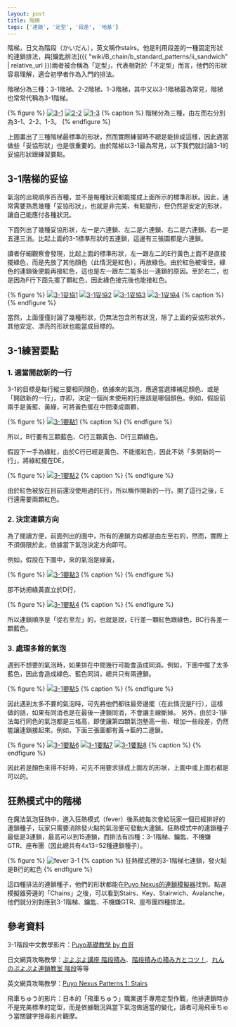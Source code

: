 ```yaml
---
layout: post
title: 階梯
tags: ['連鎖', '定型', '段差', '地基']
---
```


階梯，日文為階段（かいだん），英文稱作stairs。他是利用段差的一種固定形狀的連鎖排法，與[鑰匙排法]({{ "wiki/B_chain/b_standard_patterns/ii_sandwich" | relative_url }})兩者被合稱為「定型」，代表相對於「不定型」而言，他們的形狀容易理解，適合初學者作為入門的排法。

階梯分為三種：3-1階梯、2-2階梯、1-3階梯，其中又以3-1階梯最為常見，階梯也常常代稱為3-1階梯。

{% figure %}
  [![3-1](https://i.imgur.com/NZi4oWL.png)](https://puyonexus.com/chainsim/chain/d2en6)
  [![2-2](https://i.imgur.com/9R9h39g.png)](https://puyonexus.com/chainsim/chain/YaxfJ)
  [![1-3](https://i.imgur.com/ZjfTlli.png)](https://puyonexus.com/chainsim/chain/PBcvZ)
{% caption %}
階梯分為三種，由左而右分別為3-1、2-2、1-3。
{% endfigure %}

上圖畫出了三種階梯最標準的形狀，然而實際練習時不總是能排成這樣，因此適當做些「妥協形狀」也是很重要的。由於階梯以3-1最為常見，以下我們就討論3-1的妥協形狀跟練習要點。

## 3-1階梯的妥協

氣泡的出現順序百百種，並不是每種狀況都能擺成上面所示的標準形狀。因此，通常需要熟悉幾種「妥協形狀」，也就是非完美、有點變形，但仍然是安定的形狀，讓自己能應付各種狀況。

下面列出了幾種妥協形狀，左一是六連鎖、左二是六連鎖、右二是六連鎖、右一是五連三消。比起上面的3-1標準形狀的五連鎖，這邊有三張圖都是六連鎖。

讀者仔細觀察會發現，比起上面的標準形狀，左一跟左二的E行黃色上面不是直接擺綠色，而是先放了其他顏色（此情況是紅色），再放綠色。由於紅色被埋住，綠色的連鎖後便能再接紅色，這也是左一跟左二能多出一連鎖的原因。至於右二，也是因為F行下面先擺了顆紅色，因此綠色接完後也能接紅色。

{% figure %}
[![3-1妥協1](https://i.imgur.com/puIvqia.png)](https://puyonexus.com/chainsim/chain/AVUYS)
[![3-1妥協2](https://i.imgur.com/2Aoroky.png)](https://puyonexus.com/chainsim/chain/jb39T)
[![3-1妥協3](https://i.imgur.com/IFZlbBE.png)](https://puyonexus.com/chainsim/chain/vJAnz)
[![3-1妥協4](https://i.imgur.com/2VCyrRQ.png)](https://puyonexus.com/chainsim/chain/CGpq7)
{% caption %}
{% endfigure %}

當然，上面僅僅討論了幾種形狀，仍無法包含所有狀況，除了上面的妥協形狀外，其他安定、漂亮的形狀也能當成目標的。

## 3-1練習要點

### 1. 適當開啟新的一行

3-1的目標是每行縱三要相同顏色，依據來的氣泡，應適當選擇補足顏色、或是「開啟新的一行」，亦即，決定一個尚未使用的行應該是哪個顏色。例如，假設前兩手是黃藍、黃綠，可將黃色擺在中間湊成兩顆，

{% figure %}
[![3-1要點1](https://i.imgur.com/QYaG7ft.png)](https://puyonexus.com/chainsim/chain/7VSps)
{% caption %}
{% endfigure %}

所以，B行要有三顆藍色、C行三顆黃色、D行三顆綠色。

假設下一手為綠紅，由於C行已經是黃色、不能擺紅色，因此不妨「多開新的一行」，將綠紅擺在DE，

{% figure %}
[![3-1要點2](https://i.imgur.com/PdWft6a.png)](https://puyonexus.com/chainsim/chain/t1H1Q)
{% caption %}
{% endfigure %}

由於紅色被放在目前還沒使用過的E行，所以稱作開新的一行。開了這行之後，E行還需要兩顆紅色。

### 2. 決定連鎖方向

為了閱讀方便，前面列出的圖中，所有的連鎖方向都是由左至右的，然而，實際上不須侷限於此，依據當下氣泡決定方向即可。

例如，假設在下圖中，來的氣泡是綠黃，

{% figure %}
[![3-1要點3](https://i.imgur.com/FX0bjnr.png)](https://puyonexus.com/chainsim/chain/VCgoo)
{% caption %}
{% endfigure %}

那不妨把綠黃直立於D行，

{% figure %}
[![3-1要點4](https://i.imgur.com/0cZYK7e.png)](https://puyonexus.com/chainsim/chain/mgRKq)
{% caption %}
{% endfigure %}

所以連鎖順序是「從右至左」的，也就是說，E行差一顆紅色跟綠色，BC行各差一顆藍色。

### 3. 處理多餘的氣泡

遇到不想要的氣泡時，如果排在中間幾行可能會造成同消。例如，下圖中擺了太多藍色，因此會造成綠色、藍色同消，總共只有兩連鎖。

{% figure %}
[![3-1要點5](https://i.imgur.com/FURIIfn.png)](https://puyonexus.com/chainsim/chain/8JNk4)
{% caption %}
{% endfigure %}

因此遇到太多不要的氣泡時，可先將他們都往最旁邊擺（在此情況是F行），這樣做的話，如果有同消也是在最後一連鎖同消，不會讓主線斷掉。
另外，由於3-1排法每行同色的氣泡都是三格高，即使讓第四顆氣泡墊高一些、增加一些段差，仍然能讓連鎖接起來。例如，下面三張圖都有黃→藍的二連鎖。

{% figure %}
[![3-1要點6](https://i.imgur.com/JHdKmXJ.png)](https://puyonexus.com/chainsim/chain/ftJJX)
[![3-1要點7](https://i.imgur.com/VlfJXNp.png)](https://puyonexus.com/chainsim/chain/SourM)
[![3-1要點8](https://i.imgur.com/97kYWh9.png)](https://puyonexus.com/chainsim/chain/j2FiF)
{% caption %}
{% endfigure %}

因此若是顏色來得不好時，可先不用要求排成上圖左的形狀，上圖中或上圖右都是可以的。

## 狂熱模式中的階梯

在魔法氣泡狂熱中，進入狂熱模式（fever）後系統每次會給玩家一個已經排好的連鎖種子，玩家只需要消除發火點的氣泡便可發動大連鎖。狂熱模式中的連鎖種子最低是3連鎖，最高可以到15連鎖，而排法有四種：3-1階梯、鑰匙、不機嫌GTR、座布團（因此總共有4x13=52種連鎖種子）。

{% figure %}
![fever 3-1](https://i.imgur.com/OCwGIWz.jpg)
{% caption %}
狂熱模式裡的3-1階梯七連鎖，發火點是B行的紅色
{% endfigure %}

這四種排法的連鎖種子，他們的形狀都能在[Puyo Nexus的連鎖模擬器](https://puyonexus.com/chainsim/)找到。點選模擬器旁邊的「Chains」之後，可以看到Stairs、Key、Stairwich、Avalanche，他們就分別對應到3-1階梯、鑰匙、不機嫌GTR、座布團四種排法。

## 參考資料

3-1階段中文教學影片：[Puyo基礎教學 by 白哥](https://www.youtube.com/watch?v=Cso12CkyWLA)

日文網頁攻略教學：[ぷよぷよ講座  階段積み](http://alg-d.com/game/puyo/chain1.html)、[階段積みの積み方とコツ！](https://jiyu-cho.com/puyopuyo-kaidan)、[れんのぷよぷよ連鎖教室 階段](http://http://ren-channnel.com/kagi/)等等

英文網頁攻略教學：[Puyo Nexus Patterns 1: Stairs](https://puyonexus.com/wiki/Patterns_1:_Stairs)

飛車ちゅう的影片：日本的「飛車ちゅう」職業選手專用定型作戰，他排連鎖時亦不是完美標準的定型，而是依據戰況與當下氣泡做適當的變化，讀者可用飛車ちゅう當關鍵字搜尋影片觀摩。
